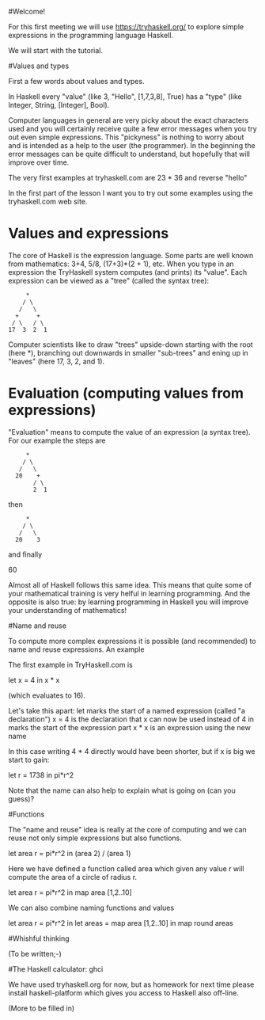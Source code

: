 #Welcome!

For this first meeting we will use 
  https://tryhaskell.org/
to explore simple expressions in the programming language Haskell.

We will start with the tutorial.

#Values and types

First a few words about values and types.

In Haskell every "value" (like 3, "Hello", [1,7,3,8], True) has a "type" (like Integer, String, [Integer], Bool).

Computer languages in general are very picky about the exact characters used and you will certainly receive quite a few error messages when you try out even simple expressions. This "pickyness" is nothing to worry about and is intended as a help to the user (the programmer). In the beginning the error messages can be quite difficult to understand, but hopefully that will improve over time.

The very first examples at tryhaskell.com are
  23 * 36
and
  reverse "hello"

In the first part of the lesson I want you to try out some examples using the tryhaskell.com web site.

# Values and expressions

The core of Haskell is the expression language. Some parts are well known from mathematics: 3+4, 5/8, (17+3)*(2 + 1), etc.
When you type in an expression the TryHaskell system computes (and prints) its "value".
Each expression can be viewed as a "tree" (called the syntax tree):

         *
        / \
       /   \
      +     +
     / \   / \
    17  3  2  1

Computer scientists like to draw "trees" upside-down starting with the root (here *), branching out downwards in smaller "sub-trees" and ening up in "leaves" (here 17, 3, 2, and 1).

# Evaluation (computing values from expressions)

"Evaluation" means to compute the value of an expression (a syntax tree). For our example the steps are

         *
        / \
       /   \
      20    +
           / \
           2  1

then

         *
        / \
       /   \
      20    3

and finally

  60

Almost all of Haskell follows this same idea. This means that quite some of your mathematical training is very helful in learning programming. And the opposite is also true: by learning programming in Haskell you will improve your understanding of mathematics!

#Name and reuse

To compute more complex expressions it is possible (and recommended) to name and reuse expressions. An example

The first example in TryHaskell.com is

let  x = 4   in    x * x

(which evaluates to 16).

Let's take this apart:
  let      marks the start of a named expression (called "a declaration")
  x = 4    is the declaration that x can now be used instead of 4
  in       marks the start of the expression part
  x * x    is an expression using the new name  

In this case writing 4 * 4 directly would have been shorter, but if x is big we start to gain:

let  r = 1738   in   pi*r^2

Note that the name can also help to explain what is going on (can you guess)?

#Functions

The "name and reuse" idea is really at the core of computing and we can reuse not only simple expressions but also functions.

  let   area r = pi*r^2   in  (area 2) / (area 1)

Here we have defined a function called area which given any value r will compute the area of a circle of radius r.

  let   area r = pi*r^2   in  map area [1,2..10]

We can also combine naming functions and values

  let   area r = pi*r^2   in  let areas = map area [1,2..10]   in   map round areas


#Whishful thinking

(To be written;-)

#The Haskell calculator: ghci

We have used tryhaskell.org for now, but as homework for next time please install haskell-platform which gives you access to Haskell also off-line.

(More to be filled in)

